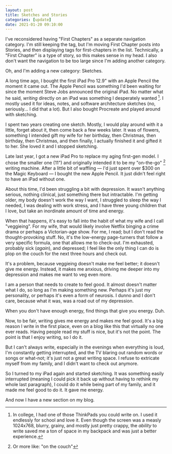 ```yaml
---
layout: post
title: Sketches and Stories
categories: [update]
date: 2021-01-20 09:10:00
---
```


I've reconsidered having "First Chapters" as a separate navigation category.  I'm still keeping the tag, but I'm moving First Chapter posts into Stories, and then displaying tags for first-chapters in the list. Technically, a "First Chapter" is a type of story, so this makes sense in my head. I also don't want the navigation to be too large since I'm adding another category.

Oh, and I'm adding a new category: Sketches.

<!--more-->

A long time ago, I bought the first iPad Pro 12.9" with an Apple Pencil the moment it came out. The Apple Pencil was something I'd been waiting for since the moment Steve Jobs announced the original iPad. No matter what he said, _writing_ directly on an iPad was something I desperately wanted [^1]. I mostly used it for ideas, notes, and software architecture sketches (no, seriously... I did that a lot). But I also bought Procreate and played around with sketching.

I spent two years creating one sketch. Mostly, I would play around with it a little, forget about it, then come back a few weeks later. It was of flowers, something I intended gift my wife for her birthday, then Christmas, then birthday, then Christmas, and then finally, I actually finished it and gifted it to her. She loved it and I stopped sketching.

Late last year, I got a new iPad Pro to replace my aging first-gen model. I chose the smaller one (11") and originally intended it to be my "on-the-go" [^2] writing machine. After a little bit of waffling — I'd just spent over $300 on the Magic Keyboard — I bought the new Apple Pencil. It just didn't feel right to have an iPad without one.

About this time, I'd been struggling a bit with depression. It wasn't anything serious, nothing clinical, just something there but intractable. I'm getting older, my body doesn't work the way I want, I struggled to sleep the way I needed, I was dealing with work stress, and I have three young children that I love, but take an inordinate amount of time and energy.

When that happens, it's easy to fall into the habit of what my wife and I call "veggieing". For my wife, that would likely involve Netflix binging a crime drama or perhaps a Victorian-age show. For me, I read; but I don't read the thought-provoking stuff. No, it's the low-energy page-turners that follow a very specific formula, one that allows me to check-out. I'm exhausted, probably sick (_again_), and depressed; I feel like the only thing I can do is plop on the couch for the next three hours and check out.

It's a problem, because veggieing doesn't make me feel better; it doesn't give me energy. Instead, it makes me anxious, driving me deeper into my depression and makes me want to veg even more.

I am a person that needs to create to feel good. It almost doesn't matter what I do, so long as I'm making something new. Perhaps it's just my personality, or perhaps it's even a form of neurosis. I dunno and I don't care, because what it was, was a road out of my depression.

When you don't have enough energy, find things that give you energy. Duh.

Now, to be fair, writing gives me energy and makes me feel good. It's a big reason I write in the first place, even on a blog like this that virtually no one ever reads. Having people read my stuff is nice, but it's not the point. The point is that I enjoy writing, so I do it.

But I can't always write, especially in the evenings when everything is loud, I'm constantly getting interrupted, and the TV blaring out random words or songs or what-not; it's just not a great writing space. I refuse to extricate myself from my family, and I didn't want to check out anymore.

So I turned to my iPad again and started sketching. It was something easily interrupted (meaning I could pick it back up without having to rethink my whole last paragraph), I could do it while being part of my family, and it made me feel good to do it. It gave me energy.

And now I have a new section on my blog.


[^1]: In college, I had one of those ThinkPads you could write on. I used it endlessly for school and love it. Even though the screen was a measly 1024x768, blurry, grainy, and mostly just pretty crappy, the _ability_ to write saved me a ton of space in my backpack and was just a better experience.
[^2]: Or more like: "on the couch"
